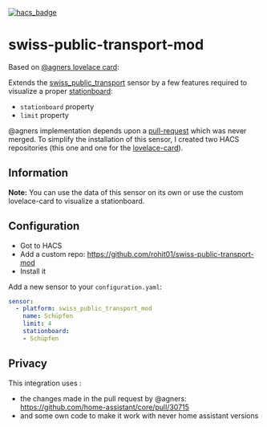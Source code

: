 [![hacs_badge](https://img.shields.io/badge/HACS-Default-orange.svg)](https://github.com/custom-components/hacs)

# swiss-public-transport-mod
Based on [@agners lovelace card](https://github.com/agners/swiss-public-transport-card "@agners lovelace card"):

Extends the [swiss_public_transport](https://www.home-assistant.io/integrations/swiss_public_transport/ "swiss_public_transport") sensor by a few features required to visualize a proper [stationboard](https://github.com/rohit01/lovelace-swiss-stationboard "stationboard"):
- `stationboard` property
- `limit` property

@agners implementation depends upon a [pull-request](https://github.com/home-assistant/home-assistant/pull/30715 "pull-request") which was never merged. To simplify the installation of this sensor, I created two HACS repositories (this one and one for the [lovelace-card](https://github.com/rohit01/lovelace-swiss-stationboard "lovelace-card")).

## Information

**Note:** You can use the data of this sensor on its own or use the custom lovelace-card to visualize a stationboard.

## Configuration

- Got to HACS
- Add a custom repo: https://github.com/rohit01/swiss-public-transport-mod
- Install it

Add a new sensor to your `configuration.yaml`:

```YAML
sensor:
  - platform: swiss_public_transport_mod
    name: Schüpfen
    limit: 4
    stationboard:
    - Schüpfen
```

## Privacy 

This integration uses :

- the changes made in the pull request by @agners: https://github.com/home-assistant/core/pull/30715
- and some own code to make it work with never home assistant versions